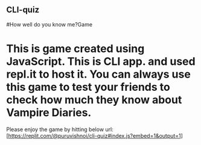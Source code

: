 ## CLI-quiz
#How well do you know me?Game
# This is game created using JavaScript. This is CLI app. and used repl.it to host it. You can always use this game to test your friends to check how much they know about Vampire Diaries.
Please enjoy the game by hitting below url: [https://replit.com/@puruvishnoi/cli-quiz#index.js?embed=1&output=1]
